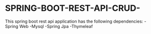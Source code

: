 # SPRING-BOOT-REST-API-CRUD-

This spring boot rest api application has the following dependencies: 
  -Spring Web
  -Mysql
  -Spring Jpa
  -Thymeleaf

